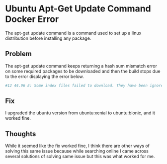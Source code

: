 # Ubuntu Apt-Get Update Command Docker Error

The apt-get update command is a command used to set up a linux distribution before installing any package.

## Problem

The apt-get update command keeps returning a hash sum mismatch error on some required packages to be downloaded 
and then the build stops due to the error displaying the error below.

```bash
#12 44.96 E: Some index files failed to download. They have been ignored, or old ones used instead.
```

## Fix

I upgraded the ubuntu version from ubuntu:xenial to ubuntu:bionic, and it worked fine.

## Thoughts

While it seemed like the fix worked fine, I think there are other ways of solving this same issue because 
while searching online I came across several solutions of solving same issue but this was what worked for me.
